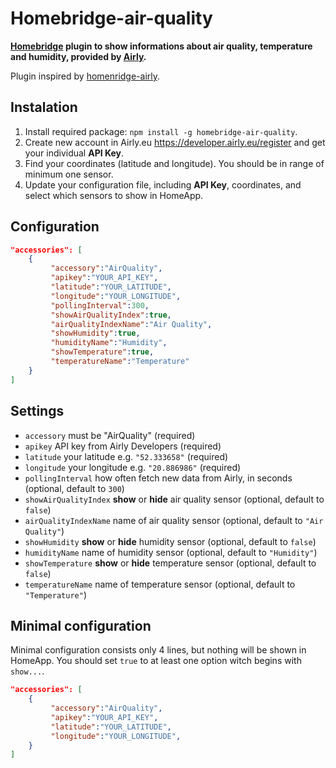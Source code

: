 # Homebridge-air-quality

**[Homebridge](https://github.com/nfarina/homebridge) plugin to show informations about air quality, temperature and humidity, provided by [Airly](https://airly.eu/en/).**

Plugin inspired by [homenridge-airly](https://github.com/beniaminrychter/homebridge-airly).

## Instalation
1. Install required package: `npm install -g homebridge-air-quality`.
1. Create new account in Airly.eu <https://developer.airly.eu/register> and get your individual **API Key**.
1. Find your coordinates (latitude and longitude). You should be in range of minimum one sensor.  
1. Update your configuration file, including **API Key**, coordinates, and select which sensors to show in HomeApp.

## Configuration
```json
"accessories": [
    {
         "accessory":"AirQuality",
         "apikey":"YOUR_API_KEY",
         "latitude":"YOUR_LATITUDE",
         "longitude":"YOUR_LONGITUDE",
         "pollingInterval":300,
         "showAirQualityIndex":true,
         "airQualityIndexName":"Air Quality",
         "showHumidity":true,
         "humidityName":"Humidity",
         "showTemperature":true,
         "temperatureName":"Temperature"
    }
]
```

## Settings
- `accessory` must be "AirQuality" (required)
- `apikey` API key from Airly Developers (required)
- `latitude` your latitude e.g. `"52.333658"` (required)
- `longitude` your longitude e.g. `"20.886986"` (required)
- `pollingInterval` how often fetch new data from Airly, in seconds (optional, default to `300`)
- `showAirQualityIndex` __show__ or __hide__ air quality sensor (optional, default to `false`)
- `airQualityIndexName` name of air quality sensor (optional, default to `"Air Quality"`)
- `showHumidity` __show__ or __hide__ humidity sensor (optional, default to `false`)
- `humidityName` name of humidity sensor (optional, default to `"Humidity"`)
- `showTemperature` __show__ or __hide__ temperature sensor (optional, default to `false`)
- `temperatureName` name of temperature sensor (optional, default to `"Temperature"`)

## Minimal configuration

Minimal configuration consists only 4 lines, but nothing will be shown in HomeApp. You should set `true` to at least one option witch begins with `show...`.

```json
"accessories": [
    {
         "accessory":"AirQuality",
         "apikey":"YOUR_API_KEY",
         "latitude":"YOUR_LATITUDE",
         "longitude":"YOUR_LONGITUDE",
    }
]
```
